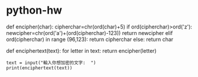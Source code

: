 # python-hw
def encipher(char):
    cipherchar=chr(ord(char)+5)
    if ord(cipherchar)>ord('z'):
        newcipher=chr(ord('a')+(ord(cipherchar)-123))
        return newcipher
    elif ord(cipherchar) in range (96,123):
        return cipherchar
    else:
        return char

def enciphertext(text):
    for letter in text:
      return encipher(letter)


    text = input("輸入你想加密的文字:  ")
    print(enciphertext(text))
